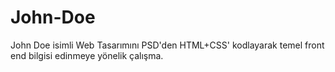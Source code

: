 # John-Doe
John Doe isimli Web Tasarımını PSD'den HTML+CSS' kodlayarak temel front end bilgisi edinmeye yönelik çalışma.
